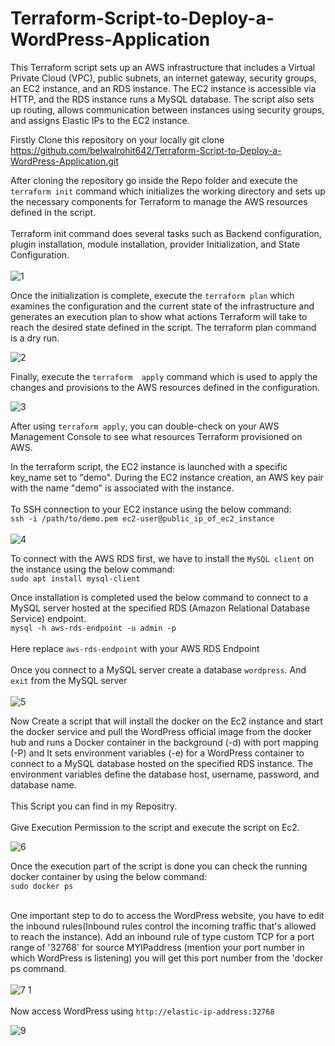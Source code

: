 # Terraform-Script-to-Deploy-a-WordPress-Application

This Terraform script sets up an AWS infrastructure that includes a Virtual Private Cloud (VPC), public subnets, an  internet gateway, security groups, an EC2 instance, and an RDS instance. The EC2 instance is accessible via HTTP, and the RDS instance runs a MySQL database. The script also sets up routing, allows communication between instances using security groups, and assigns Elastic IPs to the EC2 instance. 


Firstly Clone this repository on your locally
git clone https://github.com/belwalrohit642/Terraform-Script-to-Deploy-a-WordPress-Application.git

After cloning the repository go inside the Repo folder and execute the `terraform init` command which initializes the working directory and sets up the necessary components for Terraform to manage the AWS resources defined in the script. <br>
<br>
Terraform init command does several tasks such as Backend configuration, plugin installation, module installation, provider Initialization, and State Configuration.<br>
<br>
![1](https://github.com/belwalrohit642/Terraform-Script-to-Deploy-a-WordPress-Application/assets/96739082/bab1405e-9a17-4ed5-992f-988d71834866)


Once the initialization is complete, execute the `terraform plan` which  examines the configuration and the current state of the infrastructure and generates an execution plan to show what actions Terraform will take to reach the desired state defined in the script. The terraform plan command is a dry run.

![2](https://github.com/belwalrohit642/Terraform-Script-to-Deploy-a-WordPress-Application/assets/96739082/1c89adcf-004b-48b5-959a-3b0180ceb48e)


Finally, execute the `terraform  apply` command which  is used to apply the changes and provisions to the AWS resources defined in the configuration.

![3](https://github.com/belwalrohit642/Terraform-Script-to-Deploy-a-WordPress-Application/assets/96739082/ee2b740a-364b-4a3e-a7ad-de49dff4936e)


After using `terraform apply`, you can double-check on your AWS Management Console to see what resources Terraform provisioned on AWS.

In the terraform script, the EC2 instance is launched with a specific key_name set to "demo". During the EC2 instance creation, an AWS key pair with the name "demo" is associated with the instance.<br>
<br>
To SSH connection to your EC2 instance using the below command: <br>
`ssh -i /path/to/demo.pem ec2-user@public_ip_of_ec2_instance`<br>
<br>
![4](https://github.com/belwalrohit642/Terraform-Script-to-Deploy-a-WordPress-Application/assets/96739082/03fd055f-65a9-4053-88b7-feb7b40fed03)
<br>

To connect with the AWS RDS first, we have to install the `MySQL client` on the instance using the below command: <br>
`sudo apt install mysql-client` <br>

Once installation is completed used the below command to connect to a MySQL server hosted at the specified RDS (Amazon Relational Database Service) endpoint.<br>
`mysql -h aws-rds-endpoint -u admin -p`<br>   
Here replace `aws-rds-endpoint` with your AWS RDS Endpoint<br>
<br>
Once you connect to a MySQL server create a database `wordpress`. And `exit` from the MySQL server <br> 
<br>
![5](https://github.com/belwalrohit642/Terraform-Script-to-Deploy-a-WordPress-Application/assets/96739082/f2cf8320-88de-4860-acd4-846f40e91fe4)

Now Create a script that will install the docker on the Ec2 instance and start the docker service and pull the  WordPress official  image from the docker hub and runs a Docker container in the background (-d) with port mapping (-P) and It sets environment variables (-e) for a WordPress container to connect to a MySQL database hosted on the specified RDS instance. The environment variables define the database host, username, password, and database name.<br>
<br>
This Script you can find in  my Repositry.<br>
<br>
Give Execution Permission to the script and execute the script on Ec2.<br>

![6](https://github.com/belwalrohit642/Terraform-Script-to-Deploy-a-WordPress-Application/assets/96739082/169b6cd9-1cd3-40c7-ab7f-fdb9fa7c1ed1)

Once the execution part of the script  is done you can check the running docker container by using the below command:<br>
`sudo docker ps`<br>
<br>

One important step to do to access the WordPress website, you have to edit the inbound rules(Inbound rules control the incoming traffic that's allowed to reach the instance). Add an inbound rule of type custom TCP for a port range of '32768' for source MYIPaddress (mention your port number in which WordPress is listening) you will get this port number from the 'docker ps command.<br><br>
![7 1](https://github.com/belwalrohit642/Terraform-Script-to-Deploy-a-WordPress-Application/assets/96739082/35343731-fb63-4e7e-97ad-64ca68a5cbe0)
<br>
<br>
Now access WordPress using `http://elastic-ip-address:32768`<br>

![9](https://github.com/belwalrohit642/Terraform-Script-to-Deploy-a-WordPress-Application/assets/96739082/ce2c6933-ffcd-40ff-9a6d-d1f0f2098ddd)
<br>

